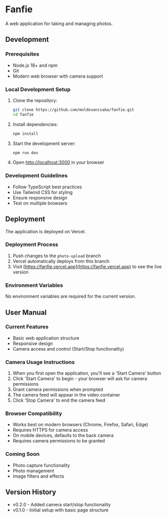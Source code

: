 # Fanfie

A web application for taking and managing photos.

## Development

### Prerequisites
- Node.js 18+ and npm
- Git
- Modern web browser with camera support

### Local Development Setup
1. Clone the repository:
   ```bash
   git clone https://github.com/moldovancsaba/fanfie.git
   cd fanfie
   ```

2. Install dependencies:
   ```bash
   npm install
   ```

3. Start the development server:
   ```bash
   npm run dev
   ```

4. Open [http://localhost:3000](http://localhost:3000) in your browser

### Development Guidelines
- Follow TypeScript best practices
- Use Tailwind CSS for styling
- Ensure responsive design
- Test on multiple browsers

## Deployment

The application is deployed on Vercel.

### Deployment Process
1. Push changes to the `photo-upload` branch
2. Vercel automatically deploys from this branch
3. Visit [https://fanfie.vercel.app](https://fanfie.vercel.app) to see the live version

### Environment Variables
No environment variables are required for the current version.

## User Manual

### Current Features
- Basic web application structure
- Responsive design
- Camera access and control (Start/Stop functionality)

### Camera Usage Instructions
1. When you first open the application, you'll see a 'Start Camera' button
2. Click 'Start Camera' to begin - your browser will ask for camera permissions
3. Grant camera permissions when prompted
4. The camera feed will appear in the video container
5. Click 'Stop Camera' to end the camera feed

### Browser Compatibility
- Works best on modern browsers (Chrome, Firefox, Safari, Edge)
- Requires HTTPS for camera access
- On mobile devices, defaults to the back camera
- Requires camera permissions to be granted

### Coming Soon
- Photo capture functionality
- Photo management
- Image filters and effects

## Version History
- v0.2.0 - Added camera start/stop functionality
- v0.1.0 - Initial setup with basic page structure
